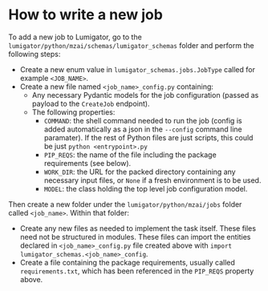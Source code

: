 # How to write a new job

To add a new job to Lumigator, go to the `lumigator/python/mzai/schemas/lumigator_schemas` folder and perform the following steps:

* Create a new enum value in `lumigator_schemas.jobs.JobType` called for example `<JOB_NAME>`.
* Create a new file named `<job_name>_config.py` containing:
  * Any necessary Pydantic models for the job configuration (passed as payload to the `CreateJob` endpoint).
  * The following properties:
    * `COMMAND`: the shell command needed to run the job (config is added automatically as a json in the `--config` command line paramater). If the rest of Python files are just scripts, this could be just `python <entrypoint>.py`
    * `PIP_REQS`: the name of the file including the package requirements (see below).
    * `WORK_DIR`: the URL for the packed directory containing any necessary input files, or `None` if a fresh environment is to be used.
    * `MODEL`: the class holding the top level job configuration model.

Then create a new folder under the `lumigator/python/mzai/jobs` folder called `<job_name>`. Within that folder:

* Create any new files as needed to implement the task itself. These files need not be structured in modules. These files can import the entities declared in `<job_name>_config.py` file created above with `import lumigator_schemas.<job_name>_config`.
* Create a file containing the package requirements, usually called `requirements.txt`, which has been referenced in the `PIP_REQS` property above.